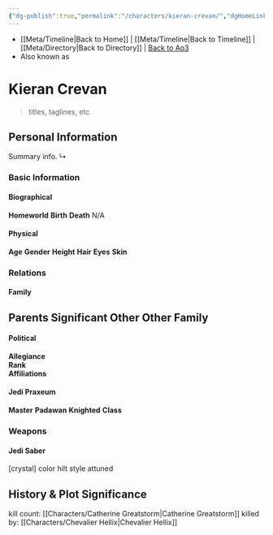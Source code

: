 ```yaml
---
{"dg-publish":true,"permalink":"/characters/kieran-crevan/","dgHomeLink":false}
---
```


- [[Meta/Timeline\|Back to Home]] | [[Meta/Timeline\|Back to Timeline]] | [[Meta/Directory\|Back to Directory]] | [Back to Ao3](https://archiveofourown.org/works/19334440/chapters/45992584)
- Also known as 

# Kieran Crevan
>titles, taglines, etc

## Personal Information
Summary info.
↳ 

### Basic Information

#### Biographical
**Homeworld** 
**Birth** 
**Death** N/A

#### Physical
**Age** 
**Gender** 
**Height** 
**Hair** 
**Eyes** 
**Skin** 

### Relations

#### Family
**Parents** 
**Significant Other** 
**Other Family**
- 

#### Political
**Allegiance**  
**Rank**  
**Affiliations**  

#### Jedi Praxeum
**Master** 
**Padawan** 
**Knighted** 
**Class** 

### Weapons

#### Jedi Saber
[crystal] color hilt style attuned

## History & Plot Significance
kill count: [[Characters/Catherine Greatstorm\|Catherine Greatstorm]]
killed by: [[Characters/Chevalier Hellix\|Chevalier Hellix]]